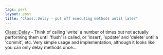 ```yaml
---
tags: perl
layout: post
title: "Class::Delay - put off executing methods until later"
---
```




<a href="http://search.cpan.org/~rclamp/Class-Delay-0.01/">Class::Delay</a> - Think of calling 'write' a number of times but not actually performing them until 'flush' is called, or 'insert', 'update' and 'delete' until a 'commit', etc. Very simple usage and implementation, although it looks like you can only delay methods once...


